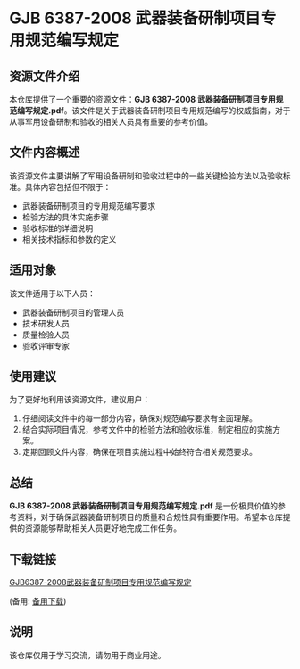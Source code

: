 # GJB 6387-2008 武器装备研制项目专用规范编写规定

## 资源文件介绍

本仓库提供了一个重要的资源文件：**GJB 6387-2008 武器装备研制项目专用规范编写规定.pdf**。该文件是关于武器装备研制项目专用规范编写的权威指南，对于从事军用设备研制和验收的相关人员具有重要的参考价值。

## 文件内容概述

该资源文件主要讲解了军用设备研制和验收过程中的一些关键检验方法以及验收标准。具体内容包括但不限于：

- 武器装备研制项目的专用规范编写要求
- 检验方法的具体实施步骤
- 验收标准的详细说明
- 相关技术指标和参数的定义

## 适用对象

该文件适用于以下人员：

- 武器装备研制项目的管理人员
- 技术研发人员
- 质量检验人员
- 验收评审专家

## 使用建议

为了更好地利用该资源文件，建议用户：

1. 仔细阅读文件中的每一部分内容，确保对规范编写要求有全面理解。
2. 结合实际项目情况，参考文件中的检验方法和验收标准，制定相应的实施方案。
3. 定期回顾文件内容，确保在项目实施过程中始终符合相关规范要求。

## 总结

**GJB 6387-2008 武器装备研制项目专用规范编写规定.pdf** 是一份极具价值的参考资料，对于确保武器装备研制项目的质量和合规性具有重要作用。希望本仓库提供的资源能够帮助相关人员更好地完成工作任务。

## 下载链接
[GJB6387-2008武器装备研制项目专用规范编写规定](https://pan.quark.cn/s/ae6e52753062) 

(备用: [备用下载](https://pan.baidu.com/s/1KDPfFgt6-MZqLAfo0X5Rsw?pwd=1234))

## 说明

该仓库仅用于学习交流，请勿用于商业用途。
